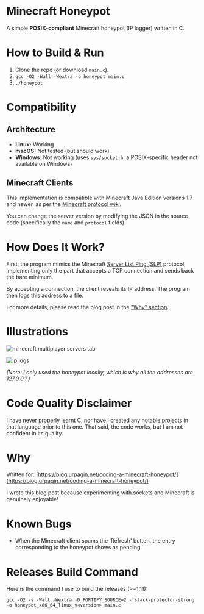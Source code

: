 # Minecraft Honeypot

A simple **POSIX-compliant** Minecraft honeypot (IP logger) written in C.

# How to Build & Run

1. Clone the repo (or download `main.c`).
2. `gcc -O2 -Wall -Wextra -o honeypot main.c`
3. `./honeypot`

# Compatibility

## Architecture

* **Linux:** Working
* **macOS:** Not tested (but should work)
* **Windows:** Not working (uses `sys/socket.h`, a POSIX-specific header not available on Windows)

## Minecraft Clients

This implementation is compatible with Minecraft Java Edition versions 1.7 and newer, as per the [Minecraft protocol wiki](https://minecraft.wiki/w/Java_Edition_protocol/Server_List_Ping).

You can change the server version by modifying the JSON in the source code (specifically the `name` and `protocol` fields).

# How Does It Work?

First, the program mimics the Minecraft [Server List Ping (SLP)](https://minecraft.wiki/w/Java_Edition_protocol/Server_List_Ping) protocol, implementing only the part that accepts a TCP connection and sends back the bare minimum.

By accepting a connection, the client reveals its IP address. The program then logs this address to a file.

For more details, please read the blog post in the ["Why" section](#why).

# Illustrations

![minecraft multiplayer servers tab](https://github.com/user-attachments/assets/38b2988a-daf1-42ea-aaf6-c2e0b379d481)

![ip logs](https://github.com/Urpagin/MinecraftHoneypot/assets/72459611/0a5a6993-2d1d-4c07-85cf-4964f43631ed)

*(Note: I only used the honeypot locally, which is why all the addresses are 127.0.0.1.)*

# Code Quality Disclaimer

I have never properly learnt C, nor have I created any notable projects in that language prior to this one. That said, the code works, but I am not confident in its quality.

# Why

Written for: [https://blog.urpagin.net/coding-a-minecraft-honeypot/](https://blog.urpagin.net/coding-a-minecraft-honeypot/)

I wrote this blog post because experimenting with sockets and Minecraft is genuinely enjoyable!


# Known Bugs

* When the Minecraft client spams the 'Refresh' button, the entry corresponding to the honeypot shows as pending.


# Releases Build Command

Here is the command I use to build the releases (>=1.11):

`gcc -O2 -s -Wall -Wextra -D_FORTIFY_SOURCE=2 -fstack-protector-strong -o honeypot_x86_64_linux_v<version> main.c`

